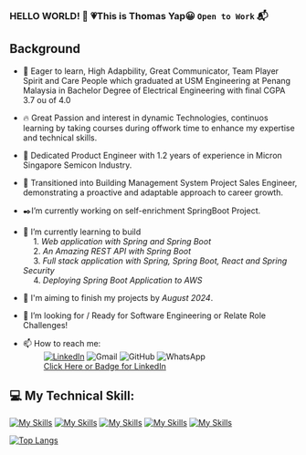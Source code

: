 ### HELLO WORLD! 👋 :heartpulse:This is Thomas Yap:grinning: `Open to Work` :mailbox_with_mail:

## Background
- :yellow_heart: Eager to learn, High Adapbility, Great Communicator, Team Player Spirit and Care People which graduated at USM Engineering at Penang Malaysia in Bachelor Degree of Electrical Engineering with final CGPA 3.7 ou of 4.0
- :fire: Great Passion and interest in dynamic Technologies, continuos learning by taking courses during offwork time to enhance my expertise and technical skills.
- :office: Dedicated Product Engineer with 1.2 years of experience in Micron Singapore Semicon Industry.
- :rocket: Transitioned into Building Management System Project Sales Engineer, demonstrating a proactive and adaptable approach to career growth.
- :black_nib:I’m currently working on self-enrichment SpringBoot Project.
- :memo: I’m currently learning to build  
&emsp; 1. *Web application with Spring and Spring Boot*  
&emsp; 2. *An Amazing REST API with Spring Boot*  
&emsp; 3. *Full stack application with Spring, Spring Boot, React and Spring Security*  
&emsp; 4. *Deploying Spring Boot Application to AWS* 

- :calendar: I'm aiming to finish my projects by *August 2024*. 
- 👯 I’m looking for / Ready for Software Engineering or Relate Role Challenges!

- 📫 How to reach me:  
  &emsp; &emsp; [![LinkedIn](https://img.shields.io/badge/linkedin-%230077B5.svg?style=for-the-badge&logo=linkedin&logoColor=white)](https://www.linkedin.com/in/yap-tat-hong/)
  ![Gmail](https://img.shields.io/badge/Gmail-D14836?style=for-the-badge&logo=gmail&logoColor=white)
  ![GitHub](https://img.shields.io/badge/github-%23121011.svg?style=for-the-badge&logo=github&logoColor=white)
  ![WhatsApp](https://img.shields.io/badge/WhatsApp-25D366?style=for-the-badge&logo=whatsapp&logoColor=white)  
  &emsp; &emsp; <a href="https://www.linkedin.com/in/yap-tat-hong/" target="_blank">Click Here or Badge for LinkedIn</a>

## :computer: My Technical Skill:    
[![My Skills](https://skillicons.dev/icons?i=java,cpp)](https://skillicons.dev)
 [![My Skills](https://skillicons.dev/icons?i=html,css,bootstrap)](https://skillicons.dev)
 [![My Skills](https://skillicons.dev/icons?i=spring)](https://skillicons.dev)
 [![My Skills](https://skillicons.dev/icons?i=mysql)](https://skillicons.dev)
 [![My Skills](https://skillicons.dev/icons?i=git,docker,bash)](https://skillicons.dev) <br>

[![Top Langs](https://github-readme-stats.vercel.app/api/top-langs/?username=thomasyap81)](https://github.com/anuraghazra/github-readme-stats)
<!--![Anurag's GitHub stats](https://github-readme-stats.vercel.app/api?username=thomasyap81&show_icons=true&theme=radical)-->

  

